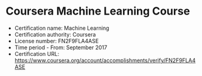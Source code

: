 # Coursera Machine Learning Course

- Certification name: Machine Learning
- Certification authority: Coursera
- License number: FN2F9FLA4ASE
- Time period - From: September 2017
- Certification URL: https://www.coursera.org/account/accomplishments/verify/FN2F9FLA4ASE
